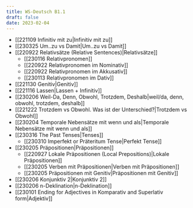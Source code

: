 ```yaml
---
title: WS-Deutsch B1.1
draft: false
date: 2023-02-04
---
```


- [[221109 Infinitiv mit zu|Infinitiv mit zu]]
- [[230325 Um..zu vs Damit|Um..zu vs Damit]]
- [[220922 Relativsätze (Relative Sentences)|Relativsätze]]
	- [[230116 Relativpronomen]]
	- [[220922 Relativpronomen im Nominativ]]
	- [[220922 Relativpronomen im Akkusativ]]
	- [[230113 Relativpronomen im Dativ]]
- [[221130 Genitiv|Genitiv]]
- [[221116 Lassen|Lassen + Infinitiv]]
- [[230206 Weil-Da, Denn, Obwohl, Trotzdem, Deshalb|weil/da, denn, obwohl, trotzdem, deshalb]]
- [[221222  Trotzdem vs Obwohl. Was ist der Unterschied?|Trotzdem vs Obwohl]]
- [[230204 Temporale Nebensätze mit wenn und als|Temporale Nebensätze mit wenn und als]]
- [[230316 The Past Tenses|Tenses]]
	- [[230310 Imperfekt or Präteritum Tense|Perfekt Tense]]
- [[230205 Präpositionen|Präpositionen]]
	- [[220927 Lokale Präpositionen (Local Prepositions)|Lokale Präpositionen]]
	- [[230205 Verben mit Präpositionen|Verben mit Präpositionen]]
	- [[230205 Präpositionen mit Genitiv|Präpositionen mit Genitiv]]
 - [[230206 Konjunktiv 2|Konjunktiv 2]]
 - [[230206 n-Deklination|n-Deklination]]
 - [[230101 Ending for Adjectives in Komparativ and Superlativ form|Adjektiv]]


